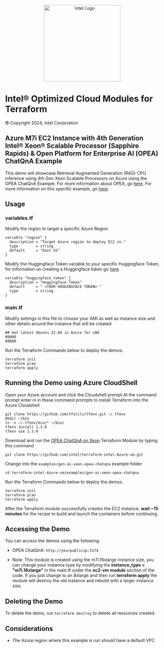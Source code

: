 <p align="center">
  <img src="https://github.com/intel/terraform-intel-Azure-vm/blob/main/images/logo-classicblue-800px.png?raw=true" alt="Intel Logo" width="250"/>
</p>

# Intel® Optimized Cloud Modules for Terraform

© Copyright 2024, Intel Corporation

## Azure M7i EC2 Instance with 4th Generation Intel® Xeon® Scalable Processor (Sapphire Rapids) & Open Platform for Enterprise AI (OPEA) ChatQnA Example

This demo will showcase Retrieval Augmented Generation (RAG) CPU inference using 4th Gen Xeon Scalable Processors on Azure using the OPEA ChatQnA Example. For more information about OPEA, go [here](https://opea.dev/). For more information on this specific example, go [here](https://github.com/opea-project/GenAIExamples/tree/main/ChatQnA).

## Usage

### variables.tf

Modify the region to target a specific Azure Region

```hcl
variable "region" {
  description = "Target Azure region to deploy EC2 in."
  type        = string
  default     = "East US"
}
```

Modify the Huggingface Token variable to your specific Huggingface Token, for information on creating a Huggingface token go [here](https://huggingface.co/docs/hub/en/security-tokens)

```hcl
variable "huggingface_token" {
  description = "Huggingface Token"
  default     = " <YOUR HUGGINGFACE TOKEN> "
  type        = string
}
```

### main.tf

Modify settings in this file to choose your AMI as well as instance size and other details around the instance that will be created

```hcl
## Get latest Ubuntu 22.04 in Azure for x86
00000
00000
```

Run the Terraform Commands below to deploy the demos.

```Shell
terraform init
terraform plan
terraform apply
```

## Running the Demo using Azure CloudShell

Open your Azure account and click the Cloudshell prompt
At the command prompt enter in in these command prompts to install Terraform into the Azure Cloudshell

```Shell
git clone https://github.com/tfutils/tfenv.git ~/.tfenv
mkdir ~/bin
ln -s ~/.tfenv/bin/* ~/bin/
tfenv install 1.3.0
tfenv use 1.3.0
```

Download and run the [OPEA ChatQnA on Xeon](https://github.com/intel/terraform-intel-Azure-vm/tree/main/examples/gen-ai-xeon-opea-chatqna) Terraform Module by typing this command

```Shell
git clone https://github.com/intel/terraform-intel-Azure-vm.git
```

Change into the `examples/gen-ai-xeon-opea-chatqna` example folder

```Shell
cd terraform-intel-Azure-vm/examples/gen-ai-xeon-opea-chatqna
```

Run the Terraform Commands below to deploy the demos.

```Shell
terraform init
terraform plan
terraform apply
```

After the Terraform module successfully creates the EC2 instance, **wait ~15 minutes** for the recipe to build and launch the containers before continuing.

## Accessing the Demo

You can access the demos using the following:

- OPEA ChatQnA: `http://yourpublicip:5174`

- Note: This module is created using the m7i.16xlarge instance size, you can change your instance type by modifying the **instance_type = "m7i.16xlarge"** in the main.tf under the **ec2-vm module** section of the code. If you just change to an 8xlarge and then run **terraform apply** the module will destroy the old instance and rebuild with a larger instance size.

## Deleting the Demo

To delete the demo, run `terraform destroy` to delete all resources created.

## Considerations

- The Azure region where this example is run should have a default VPC
